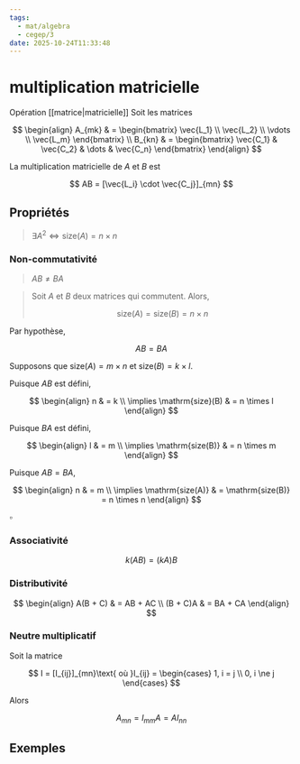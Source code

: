 ```yaml
---
tags:
  - mat/algebra
  - cegep/3
date: 2025-10-24T11:33:48
---
```


# multiplication matricielle

Opération [[matrice|matricielle]]
Soit les matrices

$$
\begin{align}
A_{mk} & = \begin{bmatrix}
\vec{L_1} \\
\vec{L_2} \\
\vdots \\
\vec{L_m}
\end{bmatrix} \\
B_{kn} & = \begin{bmatrix}
\vec{C_1} & \vec{C_2} & \dots & \vec{C_n}
\end{bmatrix}
\end{align}
$$

La multiplication matricielle de $A$ et $B$ est

$$
AB = [\vec{L_i} \cdot \vec{C_j}]_{mn} 
$$

## Propriétés

> $\exists A^2 \iff \mathrm{size}(A) = n \times n$

### Non-commutativité

> $AB \ne BA$

> Soit $A$ et $B$ deux matrices qui commutent. Alors,
> 
> $$
> \mathrm{size}(A) = \mathrm{size}(B) = n \times n
> $$

Par hypothèse,

$$
AB = BA
$$

Supposons que $\mathrm{size}(A) = m \times n$ et $\mathrm{size}(B) = k \times l$.

Puisque $AB$ est défini,

$$
\begin{align}
n & = k \\
\implies \mathrm{size}(B) & = n \times l
\end{align}
$$

Puisque $BA$ est défini,

$$
\begin{align}
l & = m \\
\implies \mathrm{size(B)} & = n \times m
\end{align}
$$

Puisque $AB = BA$,

$$
\begin{align}
n & = m \\
\implies \mathrm{size(A)} & = \mathrm{size(B)} = n \times n
\end{align}
$$

$\square$

### Associativité

$$
k(AB) = (kA)B
$$

### Distributivité

$$
\begin{align}
A(B + C) & = AB + AC \\
(B + C)A & = BA + CA
\end{align}
$$

### Neutre multiplicatif

Soit la matrice

$$
I = [I_{ij}]_{mn}\text{ où }I_{ij} = \begin{cases}
1, i = j \\
0, i \ne j
\end{cases}
$$

Alors

$$
A_{mn} = I_{mm}A = AI_{nn}
$$

## Exemples

